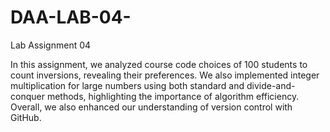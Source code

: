 # DAA-LAB-04-
Lab Assignment 04

In this assignment, we analyzed course code choices of 100 students to count inversions, revealing their preferences. We also implemented integer multiplication for large numbers using both standard and divide-and-conquer methods, highlighting the importance of algorithm efficiency. Overall, we also enhanced our understanding of version control with GitHub.
